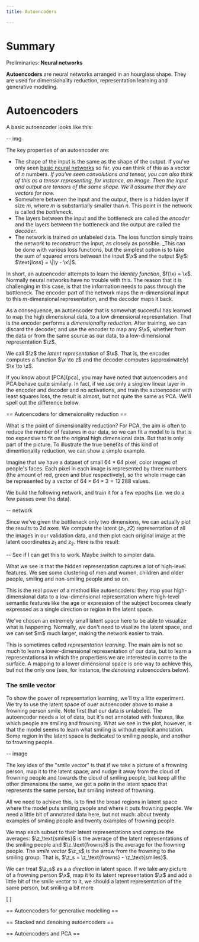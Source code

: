 ```yaml
--- 
title: Autoencoders

---
```


# Summary 

Preliminaries:
**Neural networks**

**Autoencoders** are neural networks arranged in an hourglass shape. They are used for dimensionality reduction, representation learning and generative modeling.

# Autoencoders

A basic autoencoder looks like this:

-- img

The key properties of an autoencoder are:
* The shape of the input is the same as the shape of the output. If you've only seen [basic neural networks](/neural-networks) so far, you can think of this as a vector of $n$ numbers. _If you've seen convolutions and tensor, you can also think of this as a tensor representing, for instance, an image. Then the input and output are tensors of the same shape. We'll assume that they are vectors for now._
* Somewhere between the input and the output, there is a hidden layer if size $m$, where $m$ is substantially smaller than $n$. This point in the network is called the _bottleneck_.
* The layers between the input and the bottleneck are called the _<span class="rc">encoder</span>_ and the layers between the bottleneck and the output are called the _<span class="gc">decoder</span>_.
* The network is trained on unlabeled data. The loss function simply trains the network to reconstruct the input, as closely as possible. _This can be done with various loss functions, but the simplest option is to take the sum of squared errors between the input $\x$ and the output $\y$: $\text{loss} = \|\y - \x\|$.

In short, an autoencoder attempts to learn the _identity function_, $f(\x) = \x$. Normally neural networks have no trouble with this. The reason that it is challenging in this case, is that the information needs to pass through the bottleneck. The <span class="rc">encoder</span> part of the network maps the $n$-dimensional input to this $m$-dimensional representation, and the <span class="gc">decoder</span> maps it back. 

As a consequence, an autoencoder that is somewhat succesful has learned to map the high dimensional data, to a low dimensional representation. That is the encoder performs a _dimensionality reduction_. After training, we can discard the decoder, and use the encoder to map any $\x$, whether from the data or from the same source as our data, to a low-dimensional representation $\z$. 

We call $\z$ the _latent representation_ of $\x$. That is, the encoder computes a function $\x \to z$ and the decoder computes (approximately) $\x \to \z$.

<div clas="aside" markdown="1">
  If you know about [PCA](pca), you may have noted that autoencoders and PCA behave quite similarly. In fact, if we use only a singlew linear layer in the encoder and decoder and no activations, and train the autoencoder with least squares loss, the result is almost, but not quite the same as PCA. We'll spell out the difference below.
</div>

== Autoencoders for dimensionality reduction ==

What is the point of dimensionality reduction? For PCA, the aim is often to reduce the number of features in our data, so we can fit a model to is that is too expensive to fit on the original high dimensional data. But that is only part of the picture. To illustrate the true benefits of this kind of dimentionality reduction, we can show a simple example.

Imagine that we have a dataset of small $64 \times 64$ pixel, color images of people's faces. Each pixel in each image is represented by three numbers (the amount of red, green and blue respectively), so the whole image can be represented by a vector of $64 \times 64 \times 3 =12\,288$ values.

We build the following network, and train it for a few epochs (i.e. we do a few passes over the data).

-- network

Since we've given the bottleneck only two dimensions, we can actually plot the results to 2d axes. We compute the latent $(z_1, z2)$ representation of all the images in our validation data, and then plot each original image at the latent coordinates $z_1$ and $z_2$. Here is the result:

-- See if I can get this to work. Maybe switch to simpler data.

What we see is that the hidden representation captures a lot of high-level features. We see some clustering of men and women, children and older people, smiling and non-smiling people and so on. 

This is the real power of a method like autoencoders: they map your high-dimensional data to a low-dimensional representation where high-level semantic features like the age or expression of the subject becomes clearly expressed as a single direction or region in the latent space.

<div class="aside"> We've chosen an extremely small latent space here to be able to visualize what is happening. Normally, we don't need to visalize the latent space, and we can set $m$ much larger, making the network easier to train.
</div>

This is sometimes called _representation learning_. The main aim is not so much to learn a lower-dimensional representation of our data, but to learn a representationsa in which the propertiers we are interested in come to the surface. A mapping to a lower dimensional space is one way to achieve this, but not the only one (see, for instance, the _denoising_ autoencoders below).


### The smile vector

To show the power of representation learning, we'll try a litte experiment. We try to use the latent space of ouer autoencoder above to make a frowning person smile. Note first that our data is unlabeled. The autoencoder needs a lot of data, but it's not annotated with features, like which people are smiling and frowning. What we see in the plot, however, is that the model seems to learn what smiling is without explicit annotation. Some region in the latent space is dedicated to smiling people, and another to frowning people.

-- image

The key idea of the "smile vector" is that if we take a picture of a frowning person, map it to the latent space, and nudge it away from the cloud of frowning people and towards the cloud of smiling people, but keep all the other dimensions the same, we get a poitn in the latent space that represents the same person, but smiling instead of frowning.

All we need to achieve this, is to find the broad regions in latent space where the model puts smiling people and where it puts frowning people. We need a little bit of annotated data here, but not much: about twenty examples of smiling people and twenty examples of frowning people.

We map each subset to their latent representations and compute the averages: $\z_\text{smiles}$ is the average of the latent representations of the smiling people and $\z_\text{frowns}$ is the average for the frowning people. The _smile vector_ $\z_s$ is the arrow from the frowning to the smiling group. That is, $\z_s = \z_\text{frowns} - \z_\text{smiles}$. 

We can treat $\z_s$ as a a _direction_ in latent space. If we take any picture of a frowning person $\x$, map it to its latent representation $\z$ and add a little bit of the smile vector to it, we should a latent representation of the same person, but smiling a bit more

\[
\]





== Autoencoders for generative modelling ==


== Stacked and denoising autoencoders ==






== Autoencoders and PCA ==




